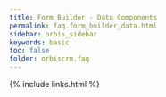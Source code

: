 ```yaml
---
title: Form Builder - Data Components
permalink: faq.form_builder_data.html
sidebar: orbis_sidebar
keywords: basic 
toc: false
folder: orbiscrm.faq
---
```


<div class="panel-group" id="accordion">
</div>
<!-- /.panel-group -->


{% include links.html %}
